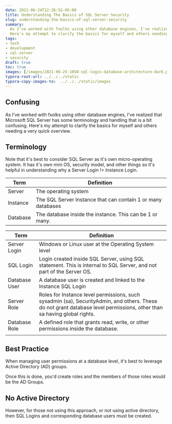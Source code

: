 ```yaml
---
date: 2021-06-24T12:26:52-05:00
title: Understanding The Basics of SQL Server Security
slug: understanding-the-basics-of-sql-server-security
summary:
  As I've worked with fxolks using other database engines, I've realized that Microsoft SQL Server has some terminology and handling that is a bit confusing.
  Here's my attempt to clarify the basics for myself and others needing a very quick overview.
tags:
- tech
- development
- sql-server
- security
draft: true
toc: true
images: [/images/2021-06-25-1658-sql-login-database-architecture-dark.png]
typora-root-url: ../../../static
typora-copy-images-to:  ../../../static/images
---
```


## Confusing

As I've worked with fxolks using other database engines, I've realized that Microsoft SQL Server has some terminology and handling that is a bit confusing.
Here's my attempt to clarify the basics for myself and others needing a very quick overview.

## Terminology

Note that it's best to consider SQL Server as it's own micro-operating system. It has it's own mini OS, security model, and other things so it's helpful in understanding why a Server Login != Instance Login.

| Term     | Definition                                                   |
| -------- | ------------------------------------------------------------ |
| Server   | The operating system                                         |
| Instance | The SQL Server Instance that can contain 1 or many databases |
| Database | The database inside the instance. This can be 1 or many.     |

| Term          | Definition                                                                                                                                                              |
| ------------- | ----------------------------------------------------------------------------------------------------------------------------------------------------------------------- |
| Server Login  | Windows or Linux user at the Operating System level                                                                                                                     |
| SQL Login     | Login created inside SQL Server, using SQL statement. This is internal to SQL Server, and not part of the Server OS.                                                    |
| Database User | A database user is created and linked to the Instance SQL Login                                                                                                         |
| Server Role   | Roles for Instance level permissions, such sysadmin (sa), SecurityAdmin, and others. These do not grant database level permissions, other than sa having global rights. |
| Database Role | A defined role that grants read, write, or other permissions inside the database.                                                                                       |
|               |                                                                                                                                                                         |

## Best Practice

When managing user permissions at a database level, it's best to leverage Active Directory (AD) groups.

Once this is done, you'd create roles and the members of those roles would be the AD Groups.

## No Active Directory

However, for those not using this approach, or not using active directory, then SQL Logins and corresponding database users must be created.
